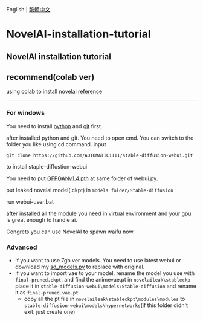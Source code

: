 English | [繁體中文](README_TCH.md)
# NovelAI-installation-tutorial
## NovelAI installation tutorial

## recommend(colab ver)
using colab to install novelai
[reference](https://github.com/JingShing/novelai-colab-ver)

---

### For windows

You need to install [python](https://www.python.org/downloads/release/python-3107/) and [git](https://git-scm.com/download/win) first.

after installed python and git. You need to open cmd. 
You can switch to the folder you like using cd command.
input
```
git clone https://github.com/AUTOMATIC1111/stable-diffusion-webui.git
```
to install staple-diffustion-webui

You need to put [GFPGANv1.4.pth](https://github.com/TencentARC/GFPGAN/releases/download/v1.3.0/GFPGANv1.4.pth) at same folder of webui.py.

put leaked novelai model(.ckpt) in ```models folder/Stable-diffusion```

run webui-user.bat

after installed all the module you need in virtual environment and your gpu is great enough to handle ai.

Congrets you can use NovelAI to spawn waifu now.

### Advanced
* If you want to use 7gb ver models. You need to use latest webui or download my [sd_models.py](modules/sd_models.py) to replace with original.
* If you want to import vae to your model. rename the model you use with ```final-pruned.ckpt```. and find the animevae.pt in ```novelaileak\stableckp``` place it in ```stable-diffusion-webui\models\Stable-diffusion``` and rename it as ```final-pruned.vae.pt```
  * copy all the pt file in ```novelaileak\stableckpt\modules\modules``` to ```stable-diffusion-webui\models\hypernetworks```(if this folder didn't exit. just create one)

